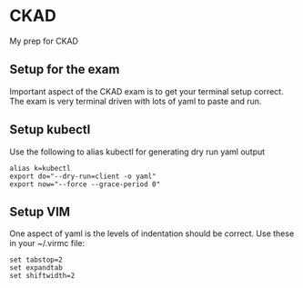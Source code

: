 # CKAD
My prep for CKAD

## Setup for the exam
Important aspect of the CKAD exam is to get your terminal setup correct.
The exam is very terminal driven with lots of yaml to paste and run.

## Setup kubectl

Use the following to alias kubectl for generating dry run yaml output

```
alias k=kubectl
export do="--dry-run=client -o yaml"
export now="--force --grace-period 0"
```

## Setup VIM

One aspect of yaml is the levels of indentation should be correct. Use these in your ~/.virmc file:

```
set tabstop=2
set expandtab
set shiftwidth=2
```


